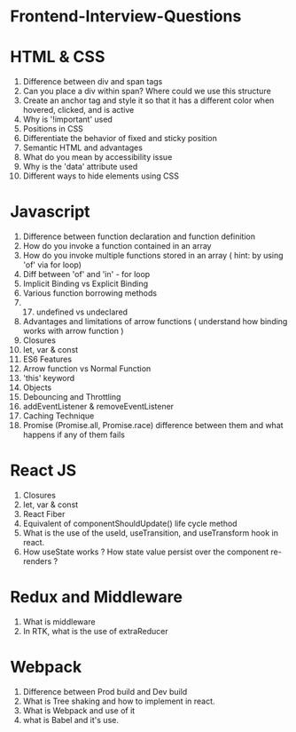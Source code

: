 # Frontend-Interview-Questions

HTML & CSS
============================================================================================
1. Difference between div and span tags
2. Can you place a div within span? Where could we use this structure
3. Create an anchor tag and style it so that it has a different color when hovered, clicked, and is active
4. Why is '!important' used 
5. Positions in CSS
6. Differentiate the behavior of fixed and sticky position
7. Semantic HTML and advantages
8. What do you mean by accessibility issue
9. Why is the 'data' attribute used
10. Different ways to hide elements using CSS

    
Javascript
============================================================================================
1. Difference between function declaration and function definition
2. How do you invoke a function contained in an array
3. How do you invoke multiple functions stored in an array ( hint: by using 'of' via for loop)
4. Diff between 'of' and 'in' - for loop
5. Implicit Binding vs Explicit Binding
6. Various function borrowing methods
7. 17. undefined vs undeclared
8. Advantages and limitations of arrow functions ( understand how binding works with arrow function )
9. Closures
10. let, var & const
11. ES6 Features
12. Arrow function vs Normal Function
13. 'this' keyword
14. Objects
15. Debouncing and Throttling
16. addEventListener & removeEventListener
17. Caching Technique
18. Promise (Promise.all, Promise.race) difference between them and what happens if any of them fails


React JS
============================================================================================
1. Closures
2. let, var & const
3. React Fiber
4. Equivalent of componentShouldUpdate() life cycle method
5. What is the use of the useId, useTransition, and useTransform hook in react.
6. How useState works ? How state value persist over the component re-renders ?


Redux and Middleware
============================================================================================
1. What is middleware
2. In RTK, what is the use of extraReducer


Webpack
============================================================================================
1. Difference between Prod build and Dev build
2. What is Tree shaking and how to implement in react.
3. What is Webpack and use of it
4. what is Babel and it's use.

